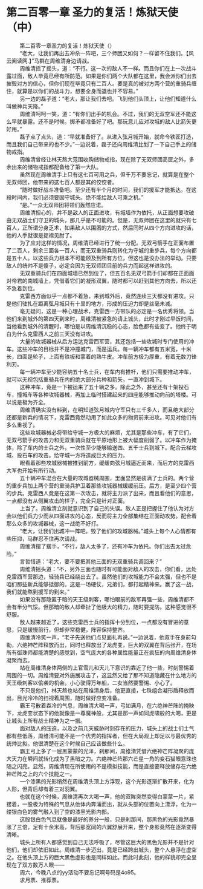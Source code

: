 <h1>第二百零一章 圣力的复活！炼狱天使（中）</h1>
<div id="content">&nbsp&nbsp&nbsp&nbsp&nbsp&nbsp&nbsp&nbsp
 第二百零一章圣力的复活！炼狱天使（）
 <br/>&nbsp&nbsp&nbsp&nbsp&nbsp&nbsp&nbsp&nbsp
 “老大，让我们再出去冲杀一阵吧，三个师团又如何？一样留不住我们。【风云阅读网.】”马群在周维清身边请战。
 <br/>&nbsp&nbsp&nbsp&nbsp&nbsp&nbsp&nbsp&nbsp
 周维清摇了摇头，道：“不行。这一次的敌人不一样。而且你们在上一次战斗露过面，敌人毕竟已经有所防范。如果是你们两个大队都在这里，我会派你们出去摧毁对方的信心，但你们现在毕竟只有二百人。要是真的被对方两个营的重骑兵缠住，就算是以你们的战斗力，想要全身而退也并不容易。”
 <br/>&nbsp&nbsp&nbsp&nbsp&nbsp&nbsp&nbsp&nbsp
 另一边的磊子道：“老大，那让我们去吧。飞到他们头顶上，让他们知道什么叫做神兵天降。”
 <br/>&nbsp&nbsp&nbsp&nbsp&nbsp&nbsp&nbsp&nbsp
 周维清呵呵一笑，道：“有你们出手的机会。不过，我们的无双空军还不能这么早就暴露。还不是时候。掷矛都准备好了吧。那玩意儿应对攻城的敌人比箭矢更好用。”
 <br/>&nbsp&nbsp&nbsp&nbsp&nbsp&nbsp&nbsp&nbsp
 磊子点了点头，道：“早就准备好了。从进入弦月城开始，就命令铁匠打造，而且我们自己带来的也不少。”一边说着，磊子还向周维清比划了一下自己手上的储物戒指。
 <br/>&nbsp&nbsp&nbsp&nbsp&nbsp&nbsp&nbsp&nbsp
 周维清曾经让林天熬大范围收购储物戒指，现在除了无双师团高层之外，多余出来的储物戒指都配备给了第一大队。
 <br/>&nbsp&nbsp&nbsp&nbsp&nbsp&nbsp&nbsp&nbsp
 虽然现在周维清手上只有这七百可用之兵，但千万不要忘记，就算是在整个无双师团，他带来的这七百人都是其的佼佼者。
 <br/>&nbsp&nbsp&nbsp&nbsp&nbsp&nbsp&nbsp&nbsp
 “随时做好战斗准备吧。至少还有半个月的时间，我们的援军才能抵达。在这段时间内，我们必须要固守城头。绝不能给敌人可乘之机。”
 <br/>&nbsp&nbsp&nbsp&nbsp&nbsp&nbsp&nbsp&nbsp
 “是。”一众无双师团将领们轰然应诺。
 <br/>&nbsp&nbsp&nbsp&nbsp&nbsp&nbsp&nbsp&nbsp
 周维清担心的，并不是敌人的正面进攻，有城墙作为依托，从正面想要攻破由无双战士们守卫的城头，那几乎是不可能的。但是，无双师团在这里的就只有七百人，正所谓分身乏术，如果敌人以围困的方式，然后同时从四个方向进攻的话，他的人手就很是捉襟见肘了。
 <br/>&nbsp&nbsp&nbsp&nbsp&nbsp&nbsp&nbsp&nbsp
 为了应对这样的情况，周维清已经进行了统一分配。无双弓箭手在正面布置了二百人，剩余三面各一百人，而无双重骑兵则转化为守城的重步兵，每个方向都是五十人。以这些兵力根本不可能顾及到所有方位，但这也是没办法的举动。只要敌人的统帅不是傻子，必定会因为无双师团目前的兵力而起这样进攻的。
 <br/>&nbsp&nbsp&nbsp&nbsp&nbsp&nbsp&nbsp&nbsp
 无双重骑兵们在四面城墙已然到位了，但五百名无双弓箭手们却都在正面面对帝君的南城墙上，凭借着它们的凝形双翼，随时都可以赶到其他方向去，所以还不急着到位。
 <br/>&nbsp&nbsp&nbsp&nbsp&nbsp&nbsp&nbsp&nbsp
 克雷西方面似乎一点都不着急，来到城外后，竟然连续三天都没有进攻。只是他们驻扎在距离弦月城只有十里的地方，形成的压迫力却是丝毫未减。
 <br/>&nbsp&nbsp&nbsp&nbsp&nbsp&nbsp&nbsp&nbsp
 毫无疑问，这是一种心理战术，克雷西一方带队的必定是一名优秀将领。当他们来到城外的第四天到来时，周维清被紧急的请上城头，此时才刚过早饭时间，当他看到城外的清醒时，哪怕是以周维清沉稳的心态，脸色都有些变了。他终于明白为什么克雷西人之前三天没有进攻。
 <br/>&nbsp&nbsp&nbsp&nbsp&nbsp&nbsp&nbsp&nbsp
 大量的攻城器械从后方运达克雷西军营，其还包括一些攻城时专门使用的冲车。这些冲车的目标并不是冲撞城门，而是运兵。每一辆冲车都有五米宽，十米长，四面是轮子，上面有铁板和蒙着的熟牛皮。冲车前方极为厚重，有着无数刀锋利刃。
 <br/>&nbsp&nbsp&nbsp&nbsp&nbsp&nbsp&nbsp&nbsp
 每一辆冲车至少能容纳五十名士兵，在车内有推杆，他们只需要推动冲车，就可以无视包括重骑兵在内的绝大部分兵种和箭矢，一直冲到城下。
 <br/>&nbsp&nbsp&nbsp&nbsp&nbsp&nbsp&nbsp&nbsp
 这种冲车，竟是一下被运来了五十辆之多。除此之外，甚至还有十架投石车，撞城车等各种攻城器械，再加上临时搭建起来的四座能够推动向前的塔楼。可以说是极为齐全。
 <br/>&nbsp&nbsp&nbsp&nbsp&nbsp&nbsp&nbsp&nbsp
 周维清确实没有料到，在明知道弦月城内守军只有三千多人，而且绝大部分还都是新兵的情况下，克雷西竟然动用了如此众多的物资前来进攻。可见对他们有多么重视了。
 <br/>&nbsp&nbsp&nbsp&nbsp&nbsp&nbsp&nbsp&nbsp
 这些攻城器械必将带给守城一方极大的麻烦，尤其是那些冲车，有了它们，无双弓箭手的攻击力和无双重骑兵就在平原地形上被大幅度削弱了。以冲车作为掩体，除了车内的士兵之外，一次性至少能够输送四、五千士兵到城下。配合云梯攻城、投石车的攻击。给守城一方将造成巨大的压力。
 <br/>&nbsp&nbsp&nbsp&nbsp&nbsp&nbsp&nbsp&nbsp
 眼看着那些攻城器械被推到前方，缓缓向弦月城逼近而来，而后方的克雷西大军也开始有所行动。
 <br/>&nbsp&nbsp&nbsp&nbsp&nbsp&nbsp&nbsp&nbsp
 五十辆冲车混合在大量的攻城器械周围，里面显然是装满了士兵的。两个营的重步兵加上两个营的重骑兵护卫着那些攻城器械缓缓前压。后方，是至少四个营的步兵。克雷西人竟是在这第一次攻击，就将主力派了出来，而且看他们的意思，一点都没有从侧翼攻击的样子，完全只是针对正面。
 <br/>&nbsp&nbsp&nbsp&nbsp&nbsp&nbsp&nbsp&nbsp
 上当了。周维清立刻就意识到了自己的失误。敌人正是把握住了他认为对方会以他们兵力少而从四面进攻的心态，反而将主力全部集结在正面动攻势。配合着那么众多的攻城器械，这一战绝不好打。
 <br/>&nbsp&nbsp&nbsp&nbsp&nbsp&nbsp&nbsp&nbsp
 “老大，让我们出城冲一阵吧。毁了他们的攻城器械。”城头上每个人心情都有些压抑，马群忍不住再次请战。
 <br/>&nbsp&nbsp&nbsp&nbsp&nbsp&nbsp&nbsp&nbsp
 周维清摆了摆手，“不行，敌人太多了，还有冲车为依托。你们出去太过危险。”
 <br/>&nbsp&nbsp&nbsp&nbsp&nbsp&nbsp&nbsp&nbsp
 言哲惜道：“老大，要不要把其他三面的无双重骑兵调回来？”
 <br/>&nbsp&nbsp&nbsp&nbsp&nbsp&nbsp&nbsp&nbsp
 周维清摇头道：“不，另外三面也随时有可能面对敌人的攻击，你们看，远处克雷西军营那边，轻骑兵已经绕出去了。虽然他们的攻城能力不会太强，但也不是咱们那些新兵能够抵御的。这是一场硬仗，兄弟们，都打起精神来。赢了这一战，我们就能熬到援军的到来。”
 <br/>&nbsp&nbsp&nbsp&nbsp&nbsp&nbsp&nbsp&nbsp
 如果没有那隐匿于暗的天王级刺客，哪怕眼前的敌军再强一些，周维清都不会有半分气馁。但那暗的敌人却牵扯了他极大的精力，随时要提防。这种感觉很不舒服。
 <br/>&nbsp&nbsp&nbsp&nbsp&nbsp&nbsp&nbsp&nbsp
 敌人越来越近了，这些克雷西士兵的指挥十分到位，一点都没有冒进的意思，只是缓慢前行，但却非常稳健，阵容保持整齐。
 <br/>&nbsp&nbsp&nbsp&nbsp&nbsp&nbsp&nbsp&nbsp
 周维清冷笑一声，“老子先送他们点见面礼再说。”一边说着，他双手在身前勾勒，六绝神芒阵释放而出，同时也释放出了龙虎变，巨大的双翼在背后张开，在场所有御珠师都能清楚的感觉到，空气庞大的各种属性能量正在疯狂的向周维清身体凝聚而去。
 <br/>&nbsp&nbsp&nbsp&nbsp&nbsp&nbsp&nbsp&nbsp
 站在周维清身体两侧的上官雪儿和天儿下意识的靠近了他一些，时刻警惕着周围的一切。周维清要对外施展攻击了，这显然又给了那不知道隐藏在什么地方的天王级刺客以偷袭的机会。小心驶得万年船，二女当然要警惕、小心了。
 <br/>&nbsp&nbsp&nbsp&nbsp&nbsp&nbsp&nbsp&nbsp
 不只是他们，林天熬也站在周维清身后，他更直接，七珠组合凝形盾释放而出，目光冷冷的扫视着周围，随时做好应变准备。
 <br/>&nbsp&nbsp&nbsp&nbsp&nbsp&nbsp&nbsp&nbsp
 霸王弓散着森冷的气息，周维清大喝一声，弓如满月，在六绝神芒阵的掩映下，龙虎变状态下的他就像是一尊魔神般，尤其是那一声如同虎啸般的大喝，更是让城头上所有战士精神为之一振。
 <br/>&nbsp&nbsp&nbsp&nbsp&nbsp&nbsp&nbsp&nbsp
 面对敌人的压迫，以及之前几天威胁时刻存在的压力，城头上的战士们士气都有些低落，周维清可能不是一个优秀的指挥者，但在大局观上却足以与最优秀的统帅比拟。他很清楚在这个时候自己应该做些什么。
 <br/>&nbsp&nbsp&nbsp&nbsp&nbsp&nbsp&nbsp&nbsp
 霸王弓上多了一层黑蒙蒙的光泽，刹那间，周维清凭借六绝神芒阵凝聚的庞大天力在瞬间就转化成为了黑暗之力。六绝神芒阵那六芒星一角的变石猫眼意珠也随之闪亮。显然，周维清现在所使用的不是模拟技能，而是直接要释放储存在六绝神芒阵之上的六个技能之一。
 <br/>&nbsp&nbsp&nbsp&nbsp&nbsp&nbsp&nbsp&nbsp
 一个漆黑的光影悄然在周维清头顶上方浮现，这个光影逐渐扩散开来，化为人形，但背后却有着三对羽翼。
 <br/>&nbsp&nbsp&nbsp&nbsp&nbsp&nbsp&nbsp&nbsp
 也就在这个时候，周维清再次大喝一声，他的双眸突然变得白蒙蒙一片，紧接着，一股极为特殊的气息从他体内奔涌而出，就从头部的位置向上漂浮，化为一缕银白色的雾气融入到了空的漆黑光影内部。
 <br/>&nbsp&nbsp&nbsp&nbsp&nbsp&nbsp&nbsp&nbsp
 这股银白色气息就像是最好的养分一般，只是刹那间，那黑色的光影竟然暴涨了三倍，足有十余米高，背后那宽阔的六翼舒展开来，整个身影竟然在逐渐变得清晰。
 <br/>&nbsp&nbsp&nbsp&nbsp&nbsp&nbsp&nbsp&nbsp
 城头上所有人都感觉到自己无法呼吸了，尽管这巨大的黑色光影并不是针对他们，他们却依旧如此。周维清一步迈出，竟是已经跨出城头，整个人悬浮在虚空之。在他头顶上方的巨大黑色虚影也是同样如此。而此时此刻，他的样貌却完全呈现在了双方数万人眼——
 <br/>&nbsp&nbsp&nbsp&nbsp&nbsp&nbsp&nbsp&nbsp
 周六，今晚八点的yy活动不要忘记啊号码是4o95。
 <br/>&nbsp&nbsp&nbsp&nbsp&nbsp&nbsp&nbsp&nbsp
 求月票、推荐票。
 <br/>&nbsp&nbsp&nbsp&nbsp&nbsp&nbsp&nbsp&nbsp
 <br/>&nbsp&nbsp&nbsp&nbsp&nbsp&nbsp&nbsp&nbsp
</div>
